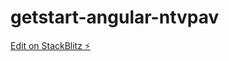 # getstart-angular-ntvpav

[Edit on StackBlitz ⚡️](https://stackblitz.com/edit/getstart-angular-ntvpav)